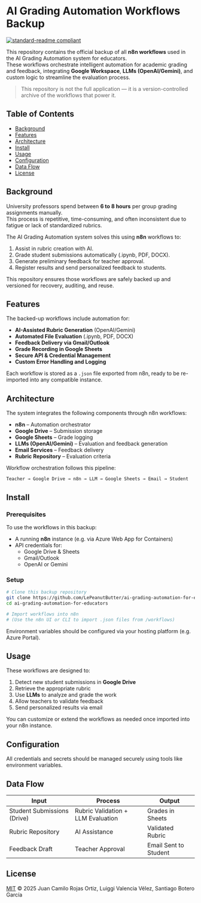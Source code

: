 # AI Grading Automation Workflows Backup

[![standard-readme compliant](https://img.shields.io/badge/readme%20style-standard-brightgreen.svg?style=flat-square)](https://github.com/RichardLitt/standard-readme)

This repository contains the official backup of all **n8n workflows** used in the AI Grading Automation system for educators.  
These workflows orchestrate intelligent automation for academic grading and feedback, integrating **Google Workspace**, **LLMs (OpenAI/Gemini)**, and custom logic to streamline the evaluation process.

> This repository is not the full application — it is a version-controlled archive of the workflows that power it.

## Table of Contents

- [Background](#background)
- [Features](#features)
- [Architecture](#architecture)
- [Install](#install)
- [Usage](#usage)
- [Configuration](#configuration)
- [Data Flow](#data-flow)
- [License](#license)

## Background

University professors spend between **6 to 8 hours** per group grading assignments manually.  
This process is repetitive, time-consuming, and often inconsistent due to fatigue or lack of standardized rubrics.

The AI Grading Automation system solves this using **n8n** workflows to:

1. Assist in rubric creation with AI.
2. Grade student submissions automatically (.ipynb, PDF, DOCX).
3. Generate preliminary feedback for teacher approval.
4. Register results and send personalized feedback to students.

This repository ensures those workflows are safely backed up and versioned for recovery, auditing, and reuse.

## Features

The backed-up workflows include automation for:

- **AI-Assisted Rubric Generation** (OpenAI/Gemini)
- **Automated File Evaluation** (.ipynb, PDF, DOCX)
- **Feedback Delivery via Gmail/Outlook**
- **Grade Recording in Google Sheets**
- **Secure API & Credential Management**
- **Custom Error Handling and Logging**

Each workflow is stored as a `.json` file exported from n8n, ready to be re-imported into any compatible instance.

## Architecture

The system integrates the following components through n8n workflows:

- **n8n** – Automation orchestrator
- **Google Drive** – Submission storage
- **Google Sheets** – Grade logging
- **LLMs (OpenAI/Gemini)** – Evaluation and feedback generation
- **Email Services** – Feedback delivery
- **Rubric Repository** – Evaluation criteria

Workflow orchestration follows this pipeline:

```plaintext
Teacher → Google Drive → n8n → LLM → Google Sheets → Email → Student
```

## Install

### Prerequisites

To use the workflows in this backup:

- A running **n8n** instance (e.g. via Azure Web App for Containers)
- API credentials for:
  - Google Drive & Sheets
  - Gmail/Outlook
  - OpenAI or Gemini

### Setup

```bash
# Clone this backup repository
git clone https://github.com/LePeanutButter/ai-grading-automation-for-educators.git
cd ai-grading-automation-for-educators

# Import workflows into n8n
# (Use the n8n UI or CLI to import .json files from /workflows)
```

Environment variables should be configured via your hosting platform (e.g. Azure Portal).

## Usage

These workflows are designed to:

1. Detect new student submissions in **Google Drive**
2. Retrieve the appropriate rubric
3. Use **LLMs** to analyze and grade the work
4. Allow teachers to validate feedback
5. Send personalized results via email

You can customize or extend the workflows as needed once imported into your n8n instance.

## Configuration

All credentials and secrets should be managed securely using tools like environment variables.

## Data Flow

| Input                       | Process                            | Output                |
| --------------------------- | ---------------------------------- | --------------------- |
| Student Submissions (Drive) | Rubric Validation + LLM Evaluation | Grades in Sheets      |
| Rubric Repository           | AI Assistance                      | Validated Rubric      |
| Feedback Draft              | Teacher Approval                   | Email Sent to Student |

## License

[MIT](LICENSE) © 2025 Juan Camilo Rojas Ortiz, Luiggi Valencia Vélez, Santiago Botero García
